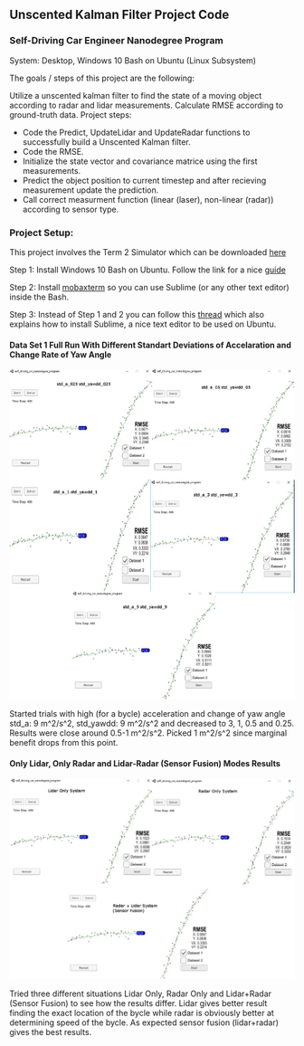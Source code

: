 ## Unscented Kalman Filter Project Code

### Self-Driving Car Engineer Nanodegree Program

System:
Desktop, Windows 10 Bash on Ubuntu (Linux Subsystem)

The goals / steps of this project are the following:

Utilize a unscented kalman filter to find the state of a moving object according to radar and lidar measurements. Calculate RMSE according to ground-truth data. Project steps:

* Code the Predict, UpdateLidar and UpdateRadar functions to successfully build a Unscented Kalman filter.
* Code the RMSE.
* Initialize the state vector and covariance matrice using the first measurements.
* Predict the object position to current timestep and after recieving measurement update the prediction.
* Call correct measurment function (linear (laser), non-linear (radar)) according to sensor type.

### Project Setup: 

This project involves the Term 2 Simulator which can be downloaded [here](https://github.com/udacity/self-driving-car-sim/releases)

Step 1: Install Windows 10 Bash on Ubuntu. Follow the link for a nice [guide](https://www.howtogeek.com/249966/how-to-install-and-use-the-linux-bash-shell-on-windows-10/) 

Step 2: Install [mobaxterm](https://mobaxterm.mobatek.net/) so you can use Sublime (or any other text editor) inside the Bash. 

Step 3: Instead of Step 1 and 2 you can follow this [thread](https://nickjanetakis.com/blog/using-wsl-and-mobaxterm-to-create-a-linux-dev-environment-on-windows#wsl-conemu-and-mobaxterm-to-the-rescue) which also explains how to install Sublime, a nice text editor to be used on Ubuntu.

#### Data Set 1 Full Run With Different Standart Deviations of Accelaration and Change Rate of Yaw Angle  
<img width="800" alt="Data Set 1 Full Run With Different Standart Deviations of Accelaration and Change Rate of Yaw Angle " src="/images/std_a_ std_yawdd_.jpg">

Started trials with high (for a bycle) acceleration and change of yaw angle std_a: 9 m^2/s^2, std_yawdd: 9 m^2/s^2 and decreased to 3, 1, 0.5 and 0.25. Results were close around 0.5-1 m^2/s^2. Picked 1 m^2/s^2 since marginal benefit drops from this point.

#### Only Lidar, Only Radar and Lidar-Radar (Sensor Fusion) Modes Results
<img width="800" alt="Data Set 1: Detail" src="/images/lidar_radar_fusion.jpg">

Tried three different situations Lidar Only, Radar Only and Lidar+Radar (Sensor Fusion) to see how the results differ. Lidar gives better result finding the exact location of the bycle while radar is obviously better at determining speed of the bycle. As expected sensor fusion (lidar+radar) gives the best results.  


